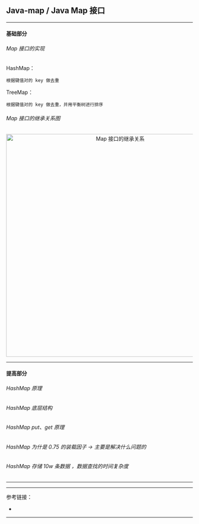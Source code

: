 ## Java-map / Java Map 接口

---

#### 基础部分

###### Map 接口的实现

HashMap：

    根据键值对的 key 做去重

TreeMap：

    根据键值对的 key 做去重，并用平衡树进行排序

###### Map 接口的继承关系图

<div align="center">
<img width="600"  alt="Map 接口的继承关系" src="https://github.com/bourneo/self-cultivation-of-a-software-engineer/blob/master/7_image/java/Java-map.webp"/></div>




---

#### 提高部分

###### HashMap 原理

###### HashMap 底层结构

###### HashMap put、get 原理

###### HashMap 为什是 0.75 的装载因子 -> 主要是解决什么问题的

###### HashMap 存储 10w 条数据 ，数据查找的时间复杂度

---







---

参考链接：

- []()

---











